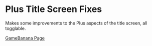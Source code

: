 # Plus Title Screen Fixes
Makes some improvements to the Plus aspects of the title screen, all togglable.

[GameBanana Page](https://gamebanana.com/mods/439394)